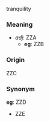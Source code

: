 tranquility
### Meaning
+ _adj_: ZZA
    + __eg__: ZZB

### Origin

ZZC

### Synonym

__eg__: ZZD

+ ZZE


